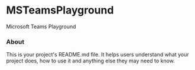 MSTeamsPlayground
=================

Microsoft Teams Playground

### About

This is your project's README.md file. It helps users understand what your
project does, how to use it and anything else they may need to know.